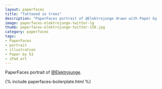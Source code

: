 ```yaml
---
layout: paperfaces
title: "Tattooed in trees"
description: "PaperFaces portrait of @Elektrojunge drawn with Paper by 53 on an iPad."
image: paperfaces-elektrojunge-twitter-lg
thumb: paperfaces-elektrojunge-twitter-150.jpg
category: paperfaces
tags: 
- PaperFaces
- portrait
- illustration
- Paper by 53
- iPad art
---
```


PaperFaces portrait of [@Elektrojunge](http://twitter.com/Elektrojunge).

{% include paperfaces-boilerplate.html %}
